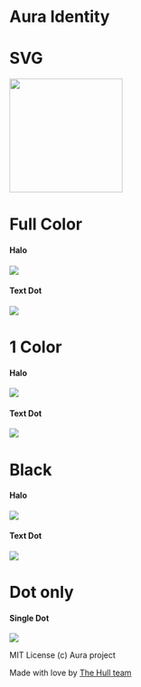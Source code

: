 # Aura Identity

# SVG
<a href="https://rawgithub.com/aurajs/aura-identity/master/logo/logo.svg"><img src="https://rawgithub.com/aurajs/aura-identity/master/logo/logo.svg" class='svg' width="200"/></a>

# Full Color

#### Halo
<img src="https://raw.github.com/aurajs/aura-identity/master/logo/export/halo.png" with="200"/>

#### Text Dot
<img src="https://raw.github.com/aurajs/aura-identity/master/logo/export/text_dot.png" with="200"/>


# 1 Color
#### Halo
<img src="https://raw.github.com/aurajs/aura-identity/master/logo/export/1_color_halo.png" with="200"/>

#### Text Dot
<img src="https://raw.github.com/aurajs/aura-identity/master/logo/export/1_color_text_dot.png" with="200"/>

# Black

#### Halo
<img src="https://raw.github.com/aurajs/aura-identity/master/logo/export/black_halo.png" with="200"/>

#### Text Dot
<img src="https://raw.github.com/aurajs/aura-identity/master/logo/export/black_text_dot.png" with="200"/>

# Dot only

#### Single Dot
<img src="https://raw.github.com/aurajs/aura-identity/master/logo/export/dot_single.png" with="200"/>


MIT License (c) Aura project

Made with love by [The Hull team](http://hull.io)


